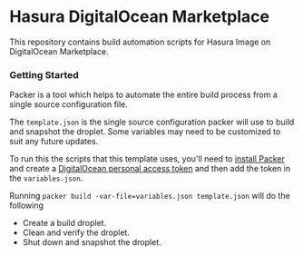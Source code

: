 # Hasura DigitalOcean Marketplace

This repository contains build automation scripts for Hasura Image on DigitalOcean Marketplace.

### Getting Started

Packer is a tool which helps to automate the entire build process from a single source configuration file.

The `template.json` is the single source configuration packer will use to build and snapshot the droplet. Some variables may need to be customized to suit any future updates.

To run this the scripts that this template uses, you'll need to [install Packer](https://www.packer.io/intro/getting-started/install.html) and create a [DigitalOcean personal access token](https://www.digitalocean.com/docs/api/create-personal-access-token/) and then add the token in the `variables.json`.

Running `packer build -var-file=variables.json template.json` will do the following

* Create a build droplet.
* Clean and verify the droplet.
* Shut down and snapshot the droplet.

